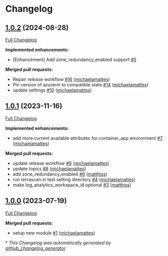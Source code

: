 # Changelog

## [1.0.2](https://github.com/telekom-mms/terraform-azurerm-container-app/tree/1.0.2) (2024-08-28)

[Full Changelog](https://github.com/telekom-mms/terraform-azurerm-container-app/compare/1.0.1...1.0.2)

**Implemented enhancements:**

- \[Enhancement\] Add zone\_redundancy\_enabled support [\#5](https://github.com/telekom-mms/terraform-azurerm-container-app/issues/5)

**Merged pull requests:**

- Repair release workflow [\#16](https://github.com/telekom-mms/terraform-azurerm-container-app/pull/16) ([michaelamattes](https://github.com/michaelamattes))
- Pin version of azurerm to compatible state   [\#14](https://github.com/telekom-mms/terraform-azurerm-container-app/pull/14) ([michaelamattes](https://github.com/michaelamattes))
- update settings [\#10](https://github.com/telekom-mms/terraform-azurerm-container-app/pull/10) ([michaelamattes](https://github.com/michaelamattes))

## [1.0.1](https://github.com/telekom-mms/terraform-azurerm-container-app/tree/1.0.1) (2023-11-16)

[Full Changelog](https://github.com/telekom-mms/terraform-azurerm-container-app/compare/1.0.0...1.0.1)

**Implemented enhancements:**

- add more current available attributes for container\_app environment [\#7](https://github.com/telekom-mms/terraform-azurerm-container-app/pull/7) ([michaelamattes](https://github.com/michaelamattes))

**Merged pull requests:**

- update release workflow [\#9](https://github.com/telekom-mms/terraform-azurerm-container-app/pull/9) ([michaelamattes](https://github.com/michaelamattes))
- update topics [\#8](https://github.com/telekom-mms/terraform-azurerm-container-app/pull/8) ([michaelamattes](https://github.com/michaelamattes))
- add zone\_redundancy\_enabled [\#6](https://github.com/telekom-mms/terraform-azurerm-container-app/pull/6) ([matthiss](https://github.com/matthiss))
- run terrascan in test setting directory [\#4](https://github.com/telekom-mms/terraform-azurerm-container-app/pull/4) ([michaelamattes](https://github.com/michaelamattes))
- make log\_analytics\_workspace\_id optional [\#3](https://github.com/telekom-mms/terraform-azurerm-container-app/pull/3) ([matthiss](https://github.com/matthiss))

## [1.0.0](https://github.com/telekom-mms/terraform-azurerm-container-app/tree/1.0.0) (2023-07-19)

[Full Changelog](https://github.com/telekom-mms/terraform-azurerm-container-app/compare/1bbb4204a61a2c25720b3aecfc4d82b435f2b4f5...1.0.0)

**Merged pull requests:**

- setup new module [\#1](https://github.com/telekom-mms/terraform-azurerm-container-app/pull/1) ([michaelamattes](https://github.com/michaelamattes))



\* *This Changelog was automatically generated by [github_changelog_generator](https://github.com/github-changelog-generator/github-changelog-generator)*
